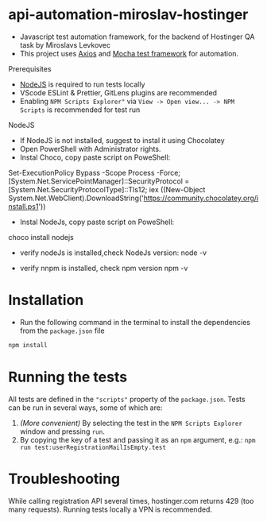 # api-automation-miroslav-hostinger

- Javascript test automation framework, for the backend of Hostinger QA task by Miroslavs Levkovec
- This project uses [Axios](https://axios-http.com/) and [Mocha test framework](https://mochajs.org) for automation.

Prerequisites

- [NodeJS](https://nodejs.org/en/) is required to run tests locally
- VScode ESLint & Prettier, GitLens plugins are recommended
- Enabling `NPM Scripts Explorer"` via `View -> Open view... -> NPM Scripts` is recommended for test run

NodeJS

- If NodeJS is not installed, suggest to instal it using Chocolatey
- Open PowerShell with Administrator rights.
- Instal Choco, copy paste script on PoweShell:

Set-ExecutionPolicy Bypass -Scope Process -Force; [System.Net.ServicePointManager]::SecurityProtocol = [System.Net.SecurityProtocolType]::Tls12; iex ((New-Object System.Net.WebClient).DownloadString('https://community.chocolatey.org/install.ps1'))

- Instal NodeJs, copy paste script on PoweShell:

choco install nodejs

- verify nodeJs is installed,check NodeJs version:
node -v

- verify nnpm is installed, check npm version
npm -v


# Installation

- Run the following command in the terminal to install the dependencies from the `package.json` file

```js
npm install
```

# Running the tests


All tests are defined in the `"scripts"` property of the `package.json`.
Tests can be run in several ways, some of which are:

1. _(More convenient)_ By selecting the test in the `NPM Scripts Explorer` window and pressing `run`.
2. By copying the key of a test and passing it as an `npm` argument, e.g.: `npm run test:userRegistrationMailIsEmpty.test`


# Troubleshooting

While calling registration API several times, hostinger.com returns 429 (too many requests). Running tests locally a VPN is recommended.



